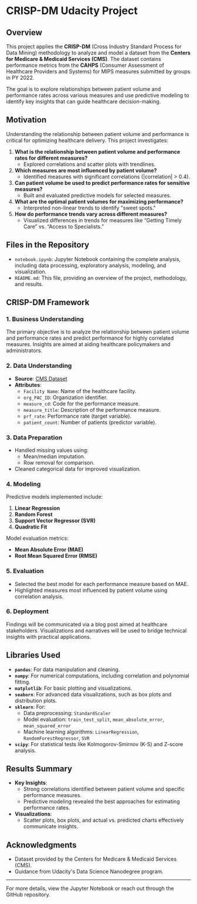 # CRISP-DM Udacity Project

## Overview

This project applies the **CRISP-DM** (Cross Industry Standard Process for Data Mining) methodology to analyze and model a dataset from the **Centers for Medicare & Medicaid Services (CMS)**. The dataset contains performance metrics from the **CAHPS** (Consumer Assessment of Healthcare Providers and Systems) for MIPS measures submitted by groups in PY 2022.

The goal is to explore relationships between patient volume and performance rates across various measures and use predictive modeling to identify key insights that can guide healthcare decision-making.

## Motivation

Understanding the relationship between patient volume and performance is critical for optimizing healthcare delivery. This project investigates:

1. **What is the relationship between patient volume and performance rates for different measures?**
   - Explored correlations and scatter plots with trendlines.
2. **Which measures are most influenced by patient volume?**
   - Identified measures with significant correlations (|correlation| > 0.4).
3. **Can patient volume be used to predict performance rates for sensitive measures?**
   - Built and evaluated predictive models for selected measures.
4. **What are the optimal patient volumes for maximizing performance?**
   - Interpreted non-linear trends to identify "sweet spots."
5. **How do performance trends vary across different measures?**
   - Visualized differences in trends for measures like “Getting Timely Care” vs. “Access to Specialists.”

## Files in the Repository

- `notebook.ipynb`: Jupyter Notebook containing the complete analysis, including data processing, exploratory analysis, modeling, and visualization.
- `README.md`: This file, providing an overview of the project, methodology, and results.

## CRISP-DM Framework

### 1. Business Understanding

The primary objective is to analyze the relationship between patient volume and performance rates and predict performance for highly correlated measures. Insights are aimed at aiding healthcare policymakers and administrators.

### 2. Data Understanding

- **Source**: [CMS Dataset](https://data.cms.gov/provider-data/dataset/8c70-d353)
- **Attributes**:
  - `Facility Name`: Name of the healthcare facility.
  - `org_PAC_ID`: Organization identifier.
  - `measure_cd`: Code for the performance measure.
  - `measure_title`: Description of the performance measure.
  - `prf_rate`: Performance rate (target variable).
  - `patient_count`: Number of patients (predictor variable).

### 3. Data Preparation

- Handled missing values using:
  - Mean/median imputation.
  - Row removal for comparison.
- Cleaned categorical data for improved visualization.

### 4. Modeling

Predictive models implemented include:

1. **Linear Regression**
2. **Random Forest**
3. **Support Vector Regressor (SVR)**
4. **Quadratic Fit**

Model evaluation metrics:

- **Mean Absolute Error (MAE)**
- **Root Mean Squared Error (RMSE)**

### 5. Evaluation

- Selected the best model for each performance measure based on MAE.
- Highlighted measures most influenced by patient volume using correlation analysis.

### 6. Deployment

Findings will be communicated via a blog post aimed at healthcare stakeholders. Visualizations and narratives will be used to bridge technical insights with practical applications.

## Libraries Used

- **`pandas`**: For data manipulation and cleaning.
- **`numpy`**: For numerical computations, including correlation and polynomial fitting.
- **`matplotlib`**: For basic plotting and visualizations.
- **`seaborn`**: For advanced data visualizations, such as box plots and distribution plots.
- **`sklearn`**: For:
  - Data preprocessing: `StandardScaler`
  - Model evaluation: `train_test_split`, `mean_absolute_error`, `mean_squared_error`
  - Machine learning algorithms: `LinearRegression`, `RandomForestRegressor`, `SVR`
- **`scipy`**: For statistical tests like Kolmogorov-Smirnov (K-S) and Z-score analysis.

## Results Summary

- **Key Insights**:
  - Strong correlations identified between patient volume and specific performance measures.
  - Predictive modeling revealed the best approaches for estimating performance rates.
- **Visualizations**:
  - Scatter plots, box plots, and actual vs. predicted charts effectively communicate insights.

## Acknowledgments

- Dataset provided by the Centers for Medicare & Medicaid Services (CMS).
- Guidance from Udacity's Data Science Nanodegree program.

---

For more details, view the Jupyter Notebook or reach out through the GitHub repository.
